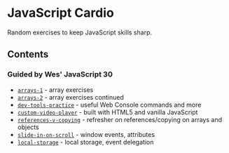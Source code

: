 # JavaScript Cardio
Random exercises to keep JavaScript skills sharp.

## Contents

### Guided by Wes' JavaScript 30
* [`arrays-1`](arrays-1) - array exercises
* [`arrays-2`](arrays-2) - array exercises continued
* [`dev-tools-practice`](dev-tools-practice) - useful Web Console commands and more
* [`custom-video-player`](custom-video-player) - built with HTML5 and vanilla JavaScript
* [`references-v-copying`](references-v-copying) - refresher on references/copying on arrays and objects
* [`slide-in-on-scroll`](slide-in-on-scroll) - window events, attributes
* [`local-storage`](local-storage) - local storage, event delegation

